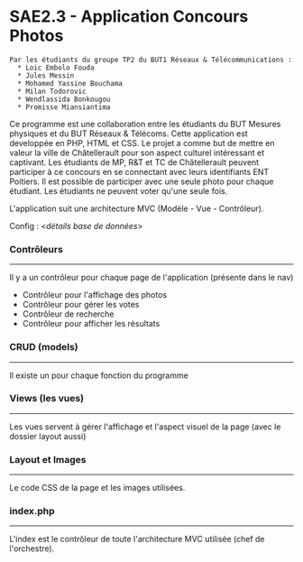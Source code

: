 # SAE2.3 - Application Concours Photos
```
Par les étudiants du groupe TP2 du BUT1 Réseaux & Télécommunications :
  * Loic Embolo Fouda
  * Jules Messin
  * Mohamed Yassine Bouchama
  * Milan Todorovic
  * Wendlassida Bonkougou
  * Promisse Miansiantima
```
Ce programme est une collaboration entre les étudiants du BUT Mesures physiques et du BUT Réseaux & Télécoms. Cette application est developpée en PHP, HTML et CSS.
Le projet a comme but de mettre en valeur la ville de Châtellerault pour son aspect culturel intéressant et captivant. Les étudiants de MP, R&T et TC de Châtellerault peuvent participer à ce concours en se connectant avec leurs identifiants ENT Poitiers.
Il est possible de participer avec une seule photo pour chaque étudiant.
Les étudiants ne peuvent voter qu'une seule fois.

L'application suit une architecture MVC (Modèle - Vue - Contrôleur).

Config : <_détails base de données_>

### Contrôleurs
---
Il y a un contrôleur pour chaque page de l'application (présente dans le nav)
- Contrôleur pour l'affichage des photos
- Contrôleur pour gérer les votes
- Contrôleur de recherche
- Contrôleur pour afficher les résultats

### CRUD (models)
---
Il existe un pour chaque fonction du programme
_<en cours..>_

### Views (les vues)
---
Les vues servent à gérer l'affichage et l'aspect visuel de la page (avec le dossier layout aussi)

### Layout et Images
---
Le code CSS de la page et les images utilisées.

### index.php
---
L'index est le contrôleur de toute l'architecture MVC utilisée (chef de l'orchestre).

